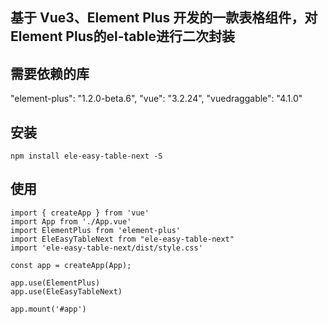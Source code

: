 ## 基于 Vue3、Element Plus 开发的一款表格组件，对Element Plus的el-table进行二次封装

## 需要依赖的库
"element-plus": "1.2.0-beta.6",
"vue": "3.2.24",
"vuedraggable": "4.1.0"

## 安装
```
npm install ele-easy-table-next -S
```

## 使用
```
import { createApp } from 'vue'
import App from './App.vue'
import ElementPlus from 'element-plus'
import EleEasyTableNext from "ele-easy-table-next"
import 'ele-easy-table-next/dist/style.css'

const app = createApp(App);

app.use(ElementPlus)
app.use(EleEasyTableNext)

app.mount('#app')
```